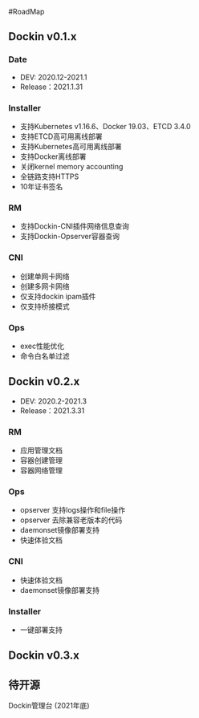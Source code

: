 #RoadMap

## Dockin v0.1.x 

### Date

- DEV: 2020.12-2021.1
- Release：2021.1.31

### Installer
- 支持Kubernetes v1.16.6、Docker 19.03、ETCD 3.4.0
- 支持ETCD高可用离线部署
- 支持Kubernetes高可用离线部署
- 支持Docker离线部署
- 关闭kernel memory accounting
- 全链路支持HTTPS
- 10年证书签名

### RM
- 支持Dockin-CNI插件网络信息查询
- 支持Dockin-Opserver容器查询

### CNI
- 创建单网卡网络
- 创建多网卡网络
- 仅支持dockin ipam插件
- 仅支持桥接模式

### Ops
- exec性能优化
- 命令白名单过滤



## Dockin v0.2.x 

- DEV: 2020.2-2021.3
- Release：2021.3.31

### RM
- 应用管理文档
- 容器创建管理
- 容器网络管理

### Ops
- opserver 支持logs操作和file操作
- opserver 去除兼容老版本的代码
- daemonset镜像部署支持
- 快速体验文档

### CNI
- 快速体验文档
- daemonset镜像部署支持

### Installer
- 一键部署支持


## Dockin v0.3.x


## 待开源

Dockin管理台 (2021年底)
